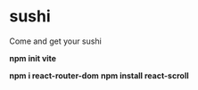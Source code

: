# sushi
  Come and get your sushi

  __npm init vite__

  __npm i react-router-dom__
  __npm install react-scroll__
